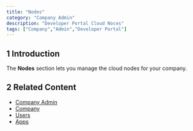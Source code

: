 ```yaml
---
title: "Nodes"
category: "Company Admin"
description: "Developer Portal Cloud Noces"
tags: ["Company","Admin","Developer Portal"]
---
```


## 1 Introduction

The **Nodes** section lets you manage the cloud nodes for your company.

## 2 Related Content

* [Company Admin](index)
* [Company](company)
* [Users](nodes)
* [Apps](apps)
